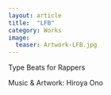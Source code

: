```yaml
---
layout: article
title:  "LFB"
category: Works
image: 
  teaser: Artwork-LFB.jpg
---
```

Type Beats for Rappers

Music & Artwork: Hiroya Ono